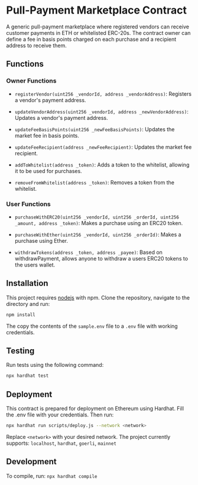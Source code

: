# Pull-Payment Marketplace Contract
A generic pull-payment marketplace where registered vendors can receive customer payments in ETH or whitelisted ERC-20s. The contract owner can define a fee in basis points charged on each purchase and a recipient address to receive them.

## Functions

### Owner Functions
- `registerVendor(uint256 _vendorId, address _vendorAddress)`: Registers a vendor's payment address.

- `updateVendorAddress(uint256 _vendorId, address _newVendorAddress)`: Updates a vendor's payment address.

- `updateFeeBasisPoints(uint256 _newFeeBasisPoints)`: Updates the market fee in basis points.

- `updateFeeRecipient(address _newFeeRecipient)`: Updates the market fee recipient.

- `addToWhitelist(address _token)`: Adds a token to the whitelist, allowing it to be used for purchases.

- `removeFromWhitelist(address _token)`: Removes a token from the whitelist.

### User Functions
- `purchaseWithERC20(uint256 _vendorId, uint256 _orderId, uint256 _amount, address _token)`: Makes a purchase using an ERC20 token.

- `purchaseWithEther(uint256 _vendorId, uint256 _orderId)`: Makes a purchase using Ether.

- `withdrawTokens(address _token, address _payee)`: Based on withdrawPayment, allows anyone to withdraw a users ERC20 tokens to the users wallet.

## Installation
This project requires [nodejs](https://nodejs.org/en/) with npm. Clone the repository, navigate to the directory and run:

```bash
npm install
```

The copy the contents of the `sample.env` file to a `.env` file with working credentials.

## Testing
Run tests using the following command:

```bash
npx hardhat test
```

## Deployment
This contract is prepared for deployment on Ethereum using Hardhat. Fill the .env file with your credentials. Then run:

```bash
npx hardhat run scripts/deploy.js --network <network>
```

Replace `<network>` with your desired network. The project currently supports: `localhost`, `hardhat`, `goerli`, `mainnet`

## Development
To compile, run:
`npx hardhat compile`
